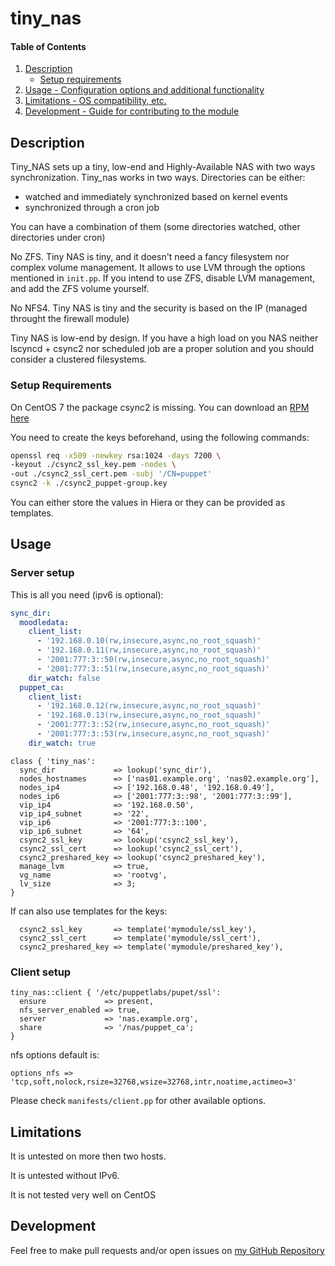 # tiny_nas

#### Table of Contents

1. [Description](#description)
    * [Setup requirements](#setup-requirements)
1. [Usage - Configuration options and additional functionality](#usage)
1. [Limitations - OS compatibility, etc.](#limitations)
1. [Development - Guide for contributing to the module](#development)

## Description

Tiny_NAS sets up a tiny, low-end and Highly-Available NAS with two ways synchronization.
Tiny_nas works in two ways. Directories can be either:

* watched and immediately synchronized based on kernel events
* synchronized through a cron job

You can have a combination of them (some directories watched, other directories under cron)

No ZFS. Tiny NAS is tiny, and it doesn't need a fancy filesystem nor complex volume management.
It allows to use LVM through the options mentioned in `init.pp`.
If you intend to use ZFS, disable LVM management, and add the ZFS volume yourself.

No NFS4. Tiny NAS is tiny and the security is based on the IP (managed throught the firewall module)

Tiny NAS is low-end by design.
If you have a high load on you NAS neither lscyncd + csync2 nor scheduled job are a proper solution and you should consider a clustered filesystems.

### Setup Requirements

On CentOS 7 the package csync2 is missing.
You can download an [RPM here](http://repo.okay.com.mx/?dir=centos/7/x86_64/release)

You need to create the keys beforehand, using the following commands:

```sh
openssl req -x509 -newkey rsa:1024 -days 7200 \
-keyout ./csync2_ssl_key.pem -nodes \
-out ./csync2_ssl_cert.pem -subj '/CN=puppet'
csync2 -k ./csync2_puppet-group.key
```

You can either store the values in Hiera or they can be provided as templates.

## Usage

### Server setup

This is all you need (ipv6 is optional):

```yaml
sync_dir:
  moodledata:
    client_list:
      - '192.168.0.10(rw,insecure,async,no_root_squash)'
      - '192.168.0.11(rw,insecure,async,no_root_squash)'
      - '2001:777:3::50(rw,insecure,async,no_root_squash)'
      - '2001:777:3::51(rw,insecure,async,no_root_squash)'
    dir_watch: false
  puppet_ca:
    client_list:
      - '192.168.0.12(rw,insecure,async,no_root_squash)'
      - '192.168.0.13(rw,insecure,async,no_root_squash)'
      - '2001:777:3::52(rw,insecure,async,no_root_squash)'
      - '2001:777:3::53(rw,insecure,async,no_root_squash)'
    dir_watch: true
```

```puppet
class { 'tiny_nas':
  sync_dir             => lookup('sync_dir'),
  nodes_hostnames      => ['nas01.example.org', 'nas02.example.org'],
  nodes_ip4            => ['192.168.0.48', '192.168.0.49'],
  nodes_ip6            => ['2001:777:3::98', '2001:777:3::99'],
  vip_ip4              => '192.168.0.50',
  vip_ip4_subnet       => '22',
  vip_ip6              => '2001:777:3::100',
  vip_ip6_subnet       => '64',
  csync2_ssl_key       => lookup('csync2_ssl_key'),
  csync2_ssl_cert      => lookup('csync2_ssl_cert'),
  csync2_preshared_key => lookup('csync2_preshared_key'),
  manage_lvm           => true,
  vg_name              => 'rootvg',
  lv_size              => 3;
}
```

If can also use templates for the keys:

```puppet
  csync2_ssl_key       => template('mymodule/ssl_key'),
  csync2_ssl_cert      => template('mymodule/ssl_cert'),
  csync2_preshared_key => template('mymodule/preshared_key'),
```

### Client setup

```puppet
tiny_nas::client { '/etc/puppetlabs/pupet/ssl':
  ensure             => present,
  nfs_server_enabled => true,
  server             => 'nas.example.org',
  share              => '/nas/puppet_ca';
}
```

nfs options default is:

```puppet
options_nfs => 'tcp,soft,nolock,rsize=32768,wsize=32768,intr,noatime,actimeo=3'
```

Please check `manifests/client.pp` for other available options.

## Limitations

It is untested on more then two hosts.

It is untested without IPv6.

It is not tested very well on CentOS

## Development

Feel free to make pull requests and/or open issues on [my GitHub Repository](https://github.com/maxadamo/tiny_nas)

